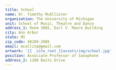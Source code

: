 ```yaml
---
title: School
name: Dr. Timothy McAllister
organization: The University of Michigan
unit: School of Music, Theatre and Dance
address_1: Room 3065, Earl V. Moore Building
city: Ann Arbor
state: MI
zip_code: 48109-2085
email: mcallitp@gmail.com
artwork: '{{ _site_root }}assets/img/school.jpg'
position: Associate Professor of Saxophone
address_2: 1100 Baits Drive
---
```



